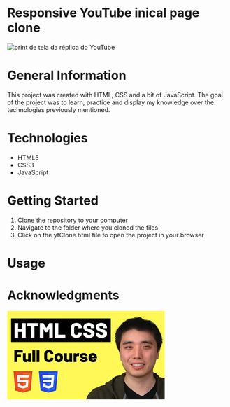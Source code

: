 # Responsive YouTube inical page clone
![print de tela da réplica do YouTube](https://i.imgur.com/s7zvoMX.png)

# General Information
This project was created with HTML, CSS and a bit of JavaScript. The goal of the project was to learn, practice and display my knowledge over the technologies previously mentioned.

# Technologies
* HTML5
* CSS3
* JavaScript

# Getting Started
1. Clone the repository to your computer
2. Navigate to the folder where you cloned the files
3. Click on the ytClone.html file to open the project in your browser

# Usage


# Acknowledgments
[![Watch the video](thumbnails/htmlncss.webp)](https://youtu.be/G3e-cpL7ofc)